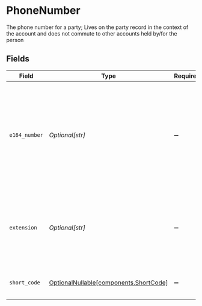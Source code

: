 # PhoneNumber

The phone number for a party; Lives on the party record in the context of the account and does not commute to other accounts held by/for the person


## Fields

| Field                                                                                                                                                                                                                                                                                                                                                                                                                                                                                                                                                                                                                                                                             | Type                                                                                                                                                                                                                                                                                                                                                                                                                                                                                                                                                                                                                                                                              | Required                                                                                                                                                                                                                                                                                                                                                                                                                                                                                                                                                                                                                                                                          | Description                                                                                                                                                                                                                                                                                                                                                                                                                                                                                                                                                                                                                                                                       |
| --------------------------------------------------------------------------------------------------------------------------------------------------------------------------------------------------------------------------------------------------------------------------------------------------------------------------------------------------------------------------------------------------------------------------------------------------------------------------------------------------------------------------------------------------------------------------------------------------------------------------------------------------------------------------------- | --------------------------------------------------------------------------------------------------------------------------------------------------------------------------------------------------------------------------------------------------------------------------------------------------------------------------------------------------------------------------------------------------------------------------------------------------------------------------------------------------------------------------------------------------------------------------------------------------------------------------------------------------------------------------------- | --------------------------------------------------------------------------------------------------------------------------------------------------------------------------------------------------------------------------------------------------------------------------------------------------------------------------------------------------------------------------------------------------------------------------------------------------------------------------------------------------------------------------------------------------------------------------------------------------------------------------------------------------------------------------------- | --------------------------------------------------------------------------------------------------------------------------------------------------------------------------------------------------------------------------------------------------------------------------------------------------------------------------------------------------------------------------------------------------------------------------------------------------------------------------------------------------------------------------------------------------------------------------------------------------------------------------------------------------------------------------------- |
| `e164_number`                                                                                                                                                                                                                                                                                                                                                                                                                                                                                                                                                                                                                                                                     | *Optional[str]*                                                                                                                                                                                                                                                                                                                                                                                                                                                                                                                                                                                                                                                                   | :heavy_minus_sign:                                                                                                                                                                                                                                                                                                                                                                                                                                                                                                                                                                                                                                                                | The phone number, represented as a leading plus sign ('+'), followed by a phone number that uses a relaxed ITU E.164 format consisting of the country calling code (1 to 3 digits) and the subscriber number, with no additional spaces or formatting, e.g.: - correct: "+15552220123" - incorrect: "+1 (555) 222-01234 x123".<br/><br/> The ITU E.164 format limits the latter to 12 digits, but in practice not all countries respect that, so we relax that restriction here. National-only numbers are not allowed.<br/><br/> References: - https://www.itu.int/rec/T-REC-E.164-201011-I - https://en.wikipedia.org/wiki/E.164. - https://en.wikipedia.org/wiki/List_of_country_calling_codes |
| `extension`                                                                                                                                                                                                                                                                                                                                                                                                                                                                                                                                                                                                                                                                       | *Optional[str]*                                                                                                                                                                                                                                                                                                                                                                                                                                                                                                                                                                                                                                                                   | :heavy_minus_sign:                                                                                                                                                                                                                                                                                                                                                                                                                                                                                                                                                                                                                                                                | The phone number's extension. The extension is not standardized in ITU recommendations, except for being defined as a series of numbers with a maximum length of 40 digits. Other than digits, some other dialing characters such as ',' (indicating a wait) or '#' may be stored here.<br/><br/> Note that no regions currently use extensions with short codes, so this field is normally only set in conjunction with an E.164 number. It is held separately from the E.164 number to allow for short code extensions in the future.                                                                                                                                           |
| `short_code`                                                                                                                                                                                                                                                                                                                                                                                                                                                                                                                                                                                                                                                                      | [OptionalNullable[components.ShortCode]](../../models/components/shortcode.md)                                                                                                                                                                                                                                                                                                                                                                                                                                                                                                                                                                                                    | :heavy_minus_sign:                                                                                                                                                                                                                                                                                                                                                                                                                                                                                                                                                                                                                                                                | A short code.<br/><br/> Reference(s):<br/> - https://en.wikipedia.org/wiki/Short_code                                                                                                                                                                                                                                                                                                                                                                                                                                                                                                                                                                                             |